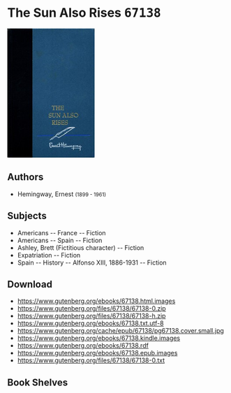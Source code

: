 # The Sun Also Rises <kbd>67138</kbd>

![](./cover.medium.jpg "")

## Authors


 - Hemingway, Ernest <small>(1899 - 1961)</small>

## Subjects


 - Americans -- France -- Fiction
 - Americans -- Spain -- Fiction
 - Ashley, Brett (Fictitious character) -- Fiction
 - Expatriation -- Fiction
 - Spain -- History -- Alfonso XIII, 1886-1931 -- Fiction

## Download


 - https://www.gutenberg.org/ebooks/67138.html.images
 - https://www.gutenberg.org/files/67138/67138-0.zip
 - https://www.gutenberg.org/files/67138/67138-h.zip
 - https://www.gutenberg.org/ebooks/67138.txt.utf-8
 - https://www.gutenberg.org/cache/epub/67138/pg67138.cover.small.jpg
 - https://www.gutenberg.org/ebooks/67138.kindle.images
 - https://www.gutenberg.org/ebooks/67138.rdf
 - https://www.gutenberg.org/ebooks/67138.epub.images
 - https://www.gutenberg.org/files/67138/67138-0.txt

## Book Shelves


